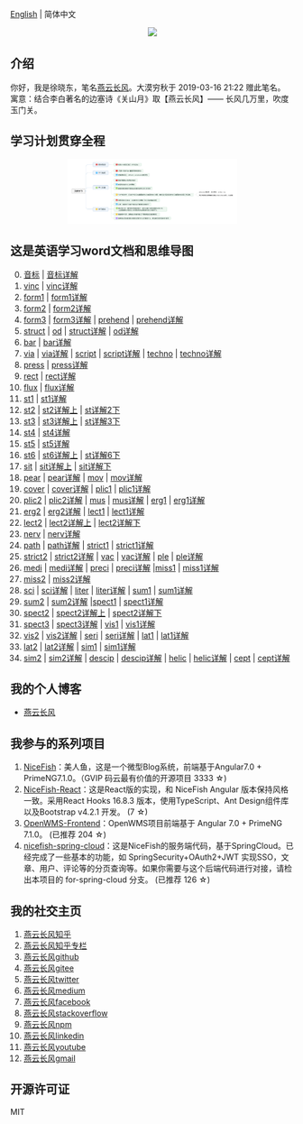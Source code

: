 [English](README.en.md) | 简体中文   

<p align="center">
    <img width="300" src="https://cdn.jsdelivr.net/gh/yanyunchangfeng/cdn@1.0/assets/img/blog/yycf/yanyunchangfeng.png">
</p>

##  介绍
你好，我是徐晓东，笔名[燕云长风](https://yanyunchangfeng.com)。大漠穷秋于 2019-03-16 21:22 赠此笔名。   
寓意：结合李白著名的边塞诗《关山月》取【燕云长风】—— 长风几万里，吹度玉门关。


##  学习计划贯穿全程
<p align="center">
    <img width="300" src="src/assets/img/learn-plain.png">
</p>

##  这是英语学习word文档和思维导图  
0.  [音标](src/assets/img/lesson0.png)  |  [音标详解](src/assets/img/lesson0-detail.png)  
1.  [vinc](src/assets/img/lesson1-vinc.png)  |  [vinc详解](src/assets/img/lesson1-detail-vinc.png)  
2.  [form1](src/assets/img/lesson2-form.png)  |  [form1详解](src/assets/img/lesson2-detail-form.png)    
3.  [form2](src/assets/img/lesson3-form.png)  |  [form2详解](src/assets/img/lesson3-detail-form.png)    
4.  [form3](src/assets/img/lesson4-form.png)  |  [form3详解](src/assets/img/lesson4-detail-form.png) | [prehend](src/assets/img/lesson4-prehend.png)  |  [prehend详解](src/assets/img/lesson4-detail-prehend.png)
5.  [struct](src/assets/img/lesson5-struct.png) |  [od](src/assets/img/lesson5-od.png)  |  [struct详解](src/assets/img/lesson5-detail-struct.png)  |  [od详解](src/assets/img/lesson5-detail-od.png)
6.  [bar](src/assets/img/lesson6-bar.png)   |  [bar详解](src/assets/img/lesson6-detail-bar.png) 
7.  [via](src/assets/img/lesson7-via.png)   |  [via详解](src/assets/img/lesson7-detail-via.png) |  [script](src/assets/img/lesson7-script.png)   |  [script详解](src/assets/img/lesson7-detail-script.png) |  [techno](src/assets/img/lesson7-techno.png)   |  [techno详解](src/assets/img/lesson7-detail-techno.png)  
8.  [press](src/assets/img/lesson8-press.png)   |  [press详解](src/assets/img/lesson8-detail-press.png) 
9.  [rect](src/assets/img/lesson9-rect.png)   |  [rect详解](src/assets/img/lesson9-detail-rect.png) 
10. [flux](src/assets/img/lesson10-flux.png)   |  [flux详解](src/assets/img/lesson10-detail-flux.png) 
11. [st1](src/assets/img/lesson11-st.png)   |  [st1详解](src/assets/img/lesson11-detail-st.png) 
12. [st2](src/assets/img/lesson12-st.png)   |  [st2详解上](src/assets/img/lesson12-detail-st-prev.png) |  [st详解2下](src/assets/img/lesson12-detail-st-next.png) 
13. [st3](src/assets/img/lesson13-st.png)   |  [st3详解上](src/assets/img/lesson13-detail-st-prev.png) |  [st详解3下](src/assets/img/lesson13-detail-st-next.png) 
14. [st4](src/assets/img/lesson14-st.png)   |  [st4详解](src/assets/img/lesson14-detail-st.png) 
15. [st5](src/assets/img/lesson15-st.png)   |  [st5详解](src/assets/img/lesson15-detail-st.png) 
16. [st6](src/assets/img/lesson16-st.png)   |  [st6详解上](src/assets/img/lesson16-detail-st-prev.png) |  [st详解6下](src/assets/img/lesson16-detail-st-next.png) 
17. [sit](src/assets/img/lesson17-sit.png)  |  [sit详解上](src/assets/img/lesson17-detail-sit-prev.png) |  [sit详解下](src/assets/img/lesson17-detail-sit-next.png) 
18. [pear](src/assets/img/lesson18-pear.png)  |  [pear详解](src/assets/img/lesson18-detail-pear.png) |  [mov](src/assets/img/lesson18-mov.png)  |  [mov详解](src/assets/img/lesson18-detail-mov.png) 
19. [cover](src/assets/img/lesson19-cover.png)  |  [cover详解](src/assets/img/lesson19-detail-cover.png) |  [plic1](src/assets/img/lesson19-plic.png)  |  [plic1详解](src/assets/img/lesson19-detail-plic.png) 
20. [plic2](src/assets/img/lesson20-plic.png)  |  [plic2详解](src/assets/img/lesson20-detail-plic.png) |  [mus](src/assets/img/lesson20-mus.png)  |  [mus详解](src/assets/img/lesson20-detail-mus.png) |  [erg1](src/assets/img/lesson20-erg.png)  |  [erg1详解](src/assets/img/lesson20-detail-erg.png) 
21. [erg2](src/assets/img/lesson21-erg.png)  |  [erg2详解](src/assets/img/lesson21-detail-erg.png) |  [lect1](src/assets/img/lesson21-lect.png)  |  [lect1详解](src/assets/img/lesson21-detail-lect.png) 
22. [lect2](src/assets/img/lesson22-lect.png)  |  [lect2详解上](src/assets/img/lesson22-detail-lect-prev.png) |  [lect2详解下](src/assets/img/lesson22-detail-lect-next.png) 
23. [nerv](src/assets/img/lesson23-nerv.png)  |  [nerv详解](src/assets/img/lesson23-detail-nerv.png) 
24. [path](src/assets/img/lesson24-path.png)  |  [path详解](src/assets/img/lesson24-detail-path.png)   |   [strict1](src/assets/img/lesson24-strict.png)  |  [strict1详解](src/assets/img/lesson24-detail-strict.png)  
25. [strict2](src/assets/img/lesson25-strict.png)  |  [strict2详解](src/assets/img/lesson25-detail-strict.png)  |  [vac](src/assets/img/lesson25-vac.png)  |  [vac详解](src/assets/img/lesson25-detail-vac.png) |  [ple](src/assets/img/lesson25-ple.png)  |  [ple详解](src/assets/img/lesson25-detail-ple.png) 
26. [medi](src/assets/img/lesson26-medi.png)  |  [medi详解](src/assets/img/lesson26-detail-medi.png) |  [preci](src/assets/img/lesson26-preci.png)  |  [preci详解](src/assets/img/lesson26-detail-preci.png) |[miss1](src/assets/img/lesson26-miss.png)  |  [miss1详解](src/assets/img/lesson26-detail-miss.png) 
27. [miss2](src/assets/img/lesson27-miss.png)  |  [miss2详解](src/assets/img/lesson27-detail-miss.png) 
28. [sci](src/assets/img/lesson28-sci.png)  |  [sci详解](src/assets/img/lesson28-detail-sci.png) |  [liter](src/assets/img/lesson28-liter.png)  |  [liter详解](src/assets/img/lesson28-detail-liter.png) |  [sum1](src/assets/img/lesson28-sum.png)  |  [sum1详解](src/assets/img/lesson28-detail-sum.png)  
29. [sum2](src/assets/img/lesson29-sum.png)  |  [sum2详解](src/assets/img/lesson29-detail-sum.png) |[spect1](src/assets/img/lesson29-spect.png)  |  [spect1详解](src/assets/img/lesson29-detail-spect.png)  
30. [spect2](src/assets/img/lesson30-spect.png)  |  [spect2详解上](src/assets/img/lesson30-detail-spect-prev.png) |  [spect2详解下](src/assets/img/lesson30-detail-spect-next.png) 
31. [spect3](src/assets/img/lesson31-spect.png) | [spect3详解](src/assets/img/lesson31-detail-spect.png) | [vis1](src/assets/img/lesson31-vis.png) | [vis1详解](src/assets/img/lesson31-detail-vis.png) 
32.  [vis2](src/assets/img/lesson32-vis.png) | [vis2详解](src/assets/img/lesson32-detail-vis.png) | [seri](src/assets/img/lesson32-seri.png) | [seri详解](src/assets/img/lesson32-detail-seri.png) | [lat1](src/assets/img/lesson32-lat.png) | [lat1详解](src/assets/img/lesson32-detail-lat.png) 
33. [lat2](src/assets/img/lesson33-lat.png) | [lat2详解](src/assets/img/lesson33-detail-lat.png) | [sim1](src/assets/img/lesson33-sim.png) | [sim1详解](src/assets/img/lesson33-detail-sim.png)
34. [sim2](src/assets/img/lesson34-sim.png) | [sim2详解](src/assets/img/lesson34-detail-sim.png)  |  [descip](src/assets/img/lesson34-descip.png) | [descip详解](src/assets/img/lesson34-detail-descip.png) | [helic](src/assets/img/lesson34-helic.png) | [helic详解](src/assets/img/lesson34-detail-helic.png)  |  [cept](src/assets/img/lesson34-cept.png) | [cept详解](src/assets/img/lesson34-detail-cept.png)
## 我的个人博客  

* [燕云长风](https://yanyunchangfeng.com) 

## 我参与的系列项目

1. [NiceFish]( https://gitee.com/mumu-osc/NiceFish)：美人鱼，这是一个微型Blog系统，前端基于Angular7.0 + PrimeNG7.1.0。（GVIP 码云最有价值的开源项目 3333 ☆)
2. [NiceFish-React]( https://gitee.com/mumu-osc/NiceFish-React)：这是React版的实现，和 NiceFish Angular 版本保持风格一致。采用React Hooks 16.8.3 版本，使用TypeScript、Ant Design组件库以及Bootstrap v4.2.1 开发。  (7 ☆)
3. [OpenWMS-Frontend](https://gitee.com/mumu-osc/OpenWMS-Frontend)：OpenWMS项目前端基于 Angular 7.0 + PrimeNG 7.1.0。  (已推荐 204 ☆)
4. [nicefish-spring-cloud](https://gitee.com/mumu-osc/nicefish-spring-cloud)：这是NiceFish的服务端代码，基于SpringCloud。已经完成了一些基本的功能，如 SpringSecurity+OAuth2+JWT 实现SSO，文章、用户、评论等的分页查询等。如果你需要与这个后端代码进行对接，请检出本项目的 for-spring-cloud 分支。 (已推荐 126 ☆)
 

## 我的社交主页

1.  [燕云长风知乎](https://zhihu.com/people/hbxyxuxiaodong)  
2.  [燕云长风知乎专栏](https://zhuanlan.zhihu.com/yanyunchangfeng) 
3.  [燕云长风github](https://github.com/yanyunchangfeng)  
4.  [燕云长风gitee](https://gitee.com/yanyunchangfeng)  
5.  [燕云长风twitter](https://twitter.com/yanyunchangfeng)  
6.  [燕云长风medium](https://medium.com/@yanyunchangfeng)  
7.  [燕云长风facebook](https://facebook.com/yanyunchangfeng)  
8.  [燕云长风stackoverflow](http://stackoverflow.com/users/11366314)  
9.  [燕云长风npm](https://npmjs.com/~yanyunchangfeng)  
10. [燕云长风linkedin](https://www.linkedin.com/in/yanyunchangfeng)  
11. [燕云长风youtube](https://www.youtube.com/channel/UCaz2-l8Bd8tTBf1q-2ww7VA)  
12. [燕云长风gmail](mailto:yanyunchangfeng@gamil.com)  
 
## 开源许可证

MIT